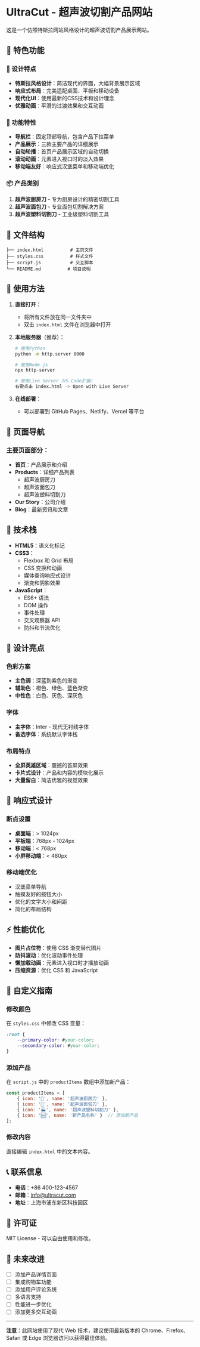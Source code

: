 # UltraCut - 超声波切割产品网站

这是一个仿照特斯拉网站风格设计的超声波切割产品展示网站。

## 🌟 特色功能

### 🎨 设计特点
- **特斯拉风格设计**：简洁现代的界面，大幅背景展示区域
- **响应式布局**：完美适配桌面、平板和移动设备
- **现代化UI**：使用最新的CSS技术和设计理念
- **优雅动画**：平滑的过渡效果和交互动画

### 📱 功能特性
- **导航栏**：固定顶部导航，包含产品下拉菜单
- **产品展示**：三款主要产品的详细展示
- **自动轮播**：首页产品展示区域的自动切换
- **滚动动画**：元素进入视口时的淡入效果
- **移动端友好**：响应式汉堡菜单和移动端优化

### 📦 产品类别
1. **超声波厨房刀** - 专为厨房设计的精密切割工具
2. **超声波面包刀** - 专业面包切割解决方案
3. **超声波塑料切割刀** - 工业级塑料切割工具

## 📂 文件结构

```
├── index.html          # 主页文件
├── styles.css          # 样式文件
├── script.js           # 交互脚本
└── README.md          # 项目说明
```

## 🚀 使用方法

1. **直接打开**：
   - 将所有文件放在同一文件夹中
   - 双击 `index.html` 文件在浏览器中打开

2. **本地服务器**（推荐）：
   ```bash
   # 使用Python
   python -m http.server 8000
   
   # 使用Node.js
   npx http-server
   
   # 使用Live Server（VS Code扩展）
   右键点击 index.html -> Open with Live Server
   ```

3. **在线部署**：
   - 可以部署到 GitHub Pages、Netlify、Vercel 等平台

## 🎯 页面导航

### 主要页面部分：
- **首页**：产品展示和介绍
- **Products**：详细产品列表
  - 超声波厨房刀
  - 超声波面包刀
  - 超声波塑料切割刀
- **Our Story**：公司介绍
- **Blog**：最新资讯和文章

## 🔧 技术栈

- **HTML5**：语义化标记
- **CSS3**：
  - Flexbox 和 Grid 布局
  - CSS 变换和动画
  - 媒体查询响应式设计
  - 渐变和阴影效果
- **JavaScript**：
  - ES6+ 语法
  - DOM 操作
  - 事件处理
  - 交叉观察器 API
  - 防抖和节流优化

## 🎨 设计亮点

### 色彩方案
- **主色调**：深蓝到紫色的渐变
- **辅助色**：橙色、绿色、蓝色渐变
- **中性色**：白色、灰色、深灰色

### 字体
- **主字体**：Inter - 现代无衬线字体
- **备选字体**：系统默认字体栈

### 布局特点
- **全屏英雄区域**：震撼的首屏效果
- **卡片式设计**：产品和内容的模块化展示
- **大量留白**：简洁优雅的视觉效果

## 📱 响应式设计

### 断点设置
- **桌面端**：> 1024px
- **平板端**：768px - 1024px
- **移动端**：< 768px
- **小屏移动端**：< 480px

### 移动端优化
- 汉堡菜单导航
- 触摸友好的按钮大小
- 优化的文字大小和间距
- 简化的布局结构

## ⚡ 性能优化

- **图片占位符**：使用 CSS 渐变替代图片
- **防抖滚动**：优化滚动事件处理
- **懒加载动画**：元素进入视口时才播放动画
- **压缩资源**：优化 CSS 和 JavaScript

## 🔄 自定义指南

### 修改颜色
在 `styles.css` 中修改 CSS 变量：
```css
:root {
    --primary-color: #your-color;
    --secondary-color: #your-color;
}
```

### 添加产品
在 `script.js` 中的 `productItems` 数组中添加新产品：
```javascript
const productItems = [
    { icon: '🔪', name: '超声波厨房刀' },
    { icon: '🍞', name: '超声波面包刀' },
    { icon: '🏭', name: '超声波塑料切割刀' },
    { icon: '🆕', name: '新产品名称' }  // 添加新产品
];
```

### 修改内容
直接编辑 `index.html` 中的文本内容。

## 📞 联系信息

- **电话**：+86 400-123-4567
- **邮箱**：info@ultracut.com
- **地址**：上海市浦东新区科技园区

## 📄 许可证

MIT License - 可以自由使用和修改。

## 🔮 未来改进

- [ ] 添加产品详情页面
- [ ] 集成购物车功能
- [ ] 添加用户评论系统
- [ ] 多语言支持
- [ ] 性能进一步优化
- [ ] 添加更多交互动画

---

**注意**：此网站使用了现代 Web 技术，建议使用最新版本的 Chrome、Firefox、Safari 或 Edge 浏览器访问以获得最佳体验。 